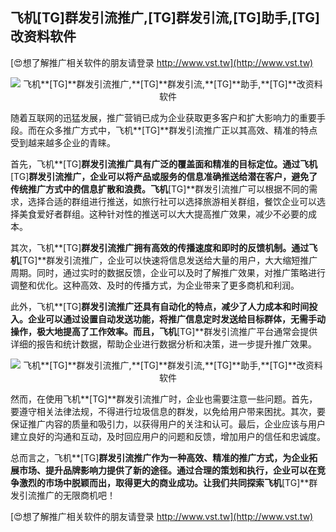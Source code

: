 ## **飞机**[TG]**群发引流推广,**[TG]**群发引流,**[TG]**助手,**[TG]**改资料软件**

[😍想了解推广相关软件的朋友请登录 http://www.vst.tw](http://www.vst.tw)

 <center><img src="https://vst.tw/MP4/tuiguang/png/0.png" alt="飞机**[TG]**群发引流推广,**[TG]**群发引流,**[TG]**助手,**[TG]**改资料软件"></center>

随着互联网的迅猛发展，推广营销已成为企业获取更多客户和扩大影响力的重要手段。而在众多推广方式中，飞机**[TG]**群发引流推广正以其高效、精准的特点受到越来越多企业的青睐。

首先，飞机**[TG]**群发引流推广具有广泛的覆盖面和精准的目标定位。通过飞机**[TG]**群发引流推广，企业可以将产品或服务的信息准确推送给潜在客户，避免了传统推广方式中的信息扩散和浪费。飞机**[TG]**群发引流推广可以根据不同的需求，选择合适的群组进行推送，如旅行社可以选择旅游相关群组，餐饮企业可以选择美食爱好者群组。这种针对性的推送可以大大提高推广效果，减少不必要的成本。

其次，飞机**[TG]**群发引流推广拥有高效的传播速度和即时的反馈机制。通过飞机**[TG]**群发引流推广，企业可以快速将信息发送给大量的用户，大大缩短推广周期。同时，通过实时的数据反馈，企业可以及时了解推广效果，对推广策略进行调整和优化。这种高效、及时的传播方式，为企业带来了更多商机和利润。

此外，飞机**[TG]**群发引流推广还具有自动化的特点，减少了人力成本和时间投入。企业可以通过设置自动发送功能，将推广信息定时发送给目标群体，无需手动操作，极大地提高了工作效率。而且，飞机**[TG]**群发引流推广平台通常会提供详细的报告和统计数据，帮助企业进行数据分析和决策，进一步提升推广效果。

 <center><img src="https://vst.tw/MP4/tuiguang/png/8.png" alt="飞机**[TG]**群发引流推广,**[TG]**群发引流,**[TG]**助手,**[TG]**改资料软件"></center>

然而，在使用飞机**[TG]**群发引流推广时，企业也需要注意一些问题。首先，要遵守相关法律法规，不得进行垃圾信息的群发，以免给用户带来困扰。其次，要保证推广内容的质量和吸引力，以获得用户的关注和认可。最后，企业应该与用户建立良好的沟通和互动，及时回应用户的问题和反馈，增加用户的信任和忠诚度。

总而言之，飞机**[TG]**群发引流推广作为一种高效、精准的推广方式，为企业拓展市场、提升品牌影响力提供了新的途径。通过合理的策划和执行，企业可以在竞争激烈的市场中脱颖而出，取得更大的商业成功。让我们共同探索飞机**[TG]**群发引流推广的无限商机吧！

[😍想了解推广相关软件的朋友请登录 http://www.vst.tw](http://www.vst.tw)



